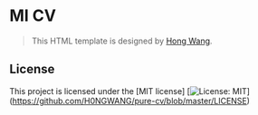 # MI CV
> This HTML template is designed by [Hong Wang](https://github.com/H0NGWANG/).

## License
This project is licensed under the [MIT license]
[![License: MIT](https://img.shields.io/badge/License-MIT-yellow.svg)]
(https://github.com/H0NGWANG/pure-cv/blob/master/LICENSE)